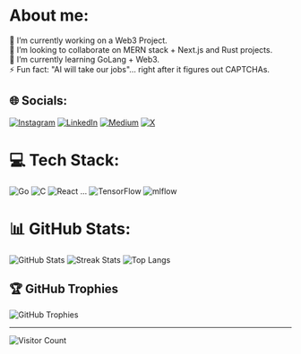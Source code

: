 # About me:
🔭 I’m currently working on a Web3 Project.<br>
👯 I’m looking to collaborate on MERN stack + Next.js and Rust projects.<br>
🌱 I’m currently learning GoLang + Web3.<br>
⚡ Fun fact: "AI will take our jobs"… right after it figures out CAPTCHAs.

## 🌐 Socials:
[![Instagram](https://img.shields.io/badge/Instagram-%23E4405F.svg?logo=Instagram&logoColor=white)](https://instagram.com/ayu5hsingh)
[![LinkedIn](https://img.shields.io/badge/LinkedIn-%230077B5.svg?logo=linkedin&logoColor=white)](https://www.linkedin.com/in/ayush-singh-7195211b2/)
[![Medium](https://img.shields.io/badge/Medium-12100E?logo=medium&logoColor=white)](https://medium.com/@ayu5hsingh)
[![X](https://img.shields.io/badge/X-black.svg?logo=X&logoColor=white)](https://x.com/ayu5hsingh) 

# 💻 Tech Stack:
![Go](https://img.shields.io/badge/go-%2300ADD8.svg?style=for-the-badge&logo=go&logoColor=white)
![C](https://img.shields.io/badge/c-%2300599C.svg?style=for-the-badge&logo=c&logoColor=white)
![React](https://img.shields.io/badge/react-%2320232a.svg?style=for-the-badge&logo=react&logoColor=%2361DAFB)
...
![TensorFlow](https://img.shields.io/badge/TensorFlow-%23FF6F00.svg?style=for-the-badge&logo=TensorFlow&logoColor=white)
![mlflow](https://img.shields.io/badge/mlflow-%23d9ead3.svg?style=for-the-badge&logo=numpy&logoColor=blue)

# 📊 GitHub Stats:
![GitHub Stats](https://github-readme-stats.vercel.app/api?username=ayu5hsingh&theme=dark&hide_border=false&include_all_commits=true&count_private=true)
![Streak Stats](https://github-readme-streak-stats.herokuapp.com/?user=ayu5hsingh&theme=dark&hide_border=false)
![Top Langs](https://github-readme-stats.vercel.app/api/top-langs/?username=ayu5hsingh&theme=dark&hide_border=false&include_all_commits=true&count_private=true&layout=compact)

## 🏆 GitHub Trophies
![GitHub Trophies](https://github-profile-trophy.vercel.app/?username=ayu5hsingh&theme=radical&no-frame=false&no-bg=true&margin-w=4)

---
![Visitor Count](https://visitcount.itsvg.in/api?id=ayu5hsingh&icon=0&color=0)

